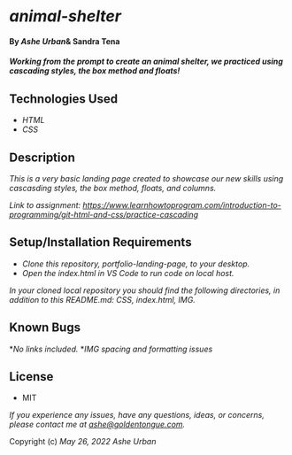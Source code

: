 # _animal-shelter_
####  By _Ashe Urban_& Sandra Tena
#### _Working from the prompt to create an animal shelter, we practiced using cascading styles, the box method and floats!_

## Technologies Used
* _HTML_
* _CSS_

## Description
_This is a very basic landing page created to showcase our new skills using cascasding styles, the box method, floats, and columns._

_Link to assignment: https://www.learnhowtoprogram.com/introduction-to-programming/git-html-and-css/practice-cascading_

## Setup/Installation Requirements
* _Clone this repository, portfolio-landing-page, to your desktop._
* _Open the index.html in VS Code to run code on local host._

_In your cloned local repository you should find the following directories, in addition to this README.md: CSS, index.html, IMG._

## Known Bugs

*_No links included._
*_IMG spacing and formatting issues_

## License
* MIT

_If you experience any issues, have any questions, ideas, or concerns, please contact me at ashe@goldentongue.com._

Copyright (c) _May 26, 2022_ _Ashe Urban_
